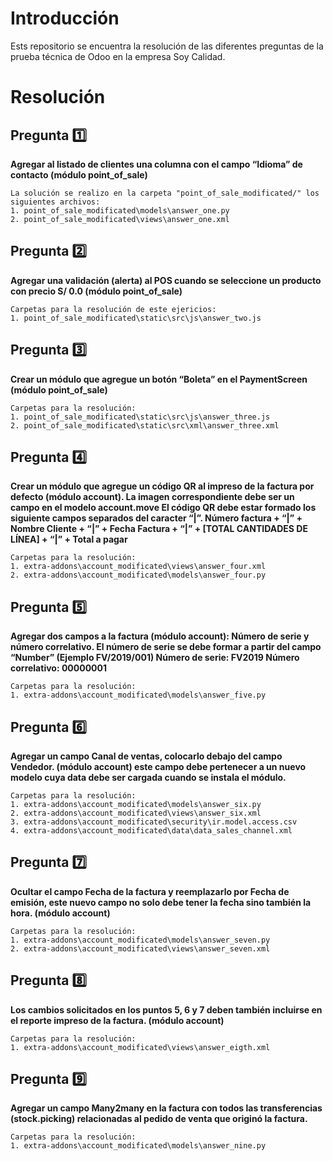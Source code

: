 # Introducción
Ests repositorio se encuentra la resolución de las diferentes preguntas de la prueba técnica de Odoo en la empresa Soy Calidad.

# Resolución
## Pregunta :one:
**Agregar al listado de clientes una columna con el campo “Idioma” de contacto (módulo
point_of_sale)**

    La solución se realizo en la carpeta "point_of_sale_modificated/" los siguientes archivos:
    1. point_of_sale_modificated\models\answer_one.py
    2. point_of_sale_modificated\views\answer_one.xml

## Pregunta :two:
**Agregar una validación (alerta) al POS cuando se seleccione un producto con precio S/ 0.0 (módulo point_of_sale)**
    
    Carpetas para la resolución de este ejericios:
    1. point_of_sale_modificated\static\src\js\answer_two.js

## Pregunta :three:
**Crear un módulo que agregue un botón “Boleta” en el PaymentScreen (módulo point_of_sale)**

    Carpetas para la resolución:
    1. point_of_sale_modificated\static\src\js\answer_three.js
    2. point_of_sale_modificated\static\src\xml\answer_three.xml

## Pregunta :four:
**Crear un módulo que agregue un código QR al impreso de la factura por defecto (módulo
account). La imagen correspondiente debe ser un campo en el modelo account.move
El código QR debe estar formado los siguiente campos separados del caracter “|”.
Número factura + “|” + Nombre Cliente + “|” + Fecha Factura + “|” + [TOTAL CANTIDADES
DE LÍNEA] + “|” + Total a pagar**

    Carpetas para la resolución:
    1. extra-addons\account_modificated\views\answer_four.xml
    2. extra-addons\account_modificated\models\answer_four.py

## Pregunta :five:
**Agregar dos campos a la factura (módulo account):
Número de serie y número correlativo. El número de serie se debe formar a partir del campo
“Number” (Ejemplo FV/2019/001)
Número de serie: FV2019
Número correlativo: 00000001**

    Carpetas para la resolución:
    1. extra-addons\account_modificated\models\answer_five.py

## Pregunta :six:
**Agregar un campo Canal de ventas, colocarlo debajo del campo Vendedor. (módulo
account) este campo debe pertenecer a un nuevo modelo cuya data debe ser cargada
cuando se instala el módulo.**

    Carpetas para la resolución:
    1. extra-addons\account_modificated\models\answer_six.py
    2. extra-addons\account_modificated\views\answer_six.xml
    3. extra-addons\account_modificated\security\ir.model.access.csv
    4. extra-addons\account_modificated\data\data_sales_channel.xml

## Pregunta :seven:
**Ocultar el campo Fecha de la factura y reemplazarlo por Fecha de emisión, este nuevo
campo no solo debe tener la fecha sino también la hora. (módulo account)**

    Carpetas para la resolución:
    1. extra-addons\account_modificated\models\answer_seven.py
    2. extra-addons\account_modificated\views\answer_seven.xml

## Pregunta :eight:
**Los cambios solicitados en los puntos 5, 6 y 7 deben también incluirse en el reporte impreso
de la factura. (módulo account)**

    Carpetas para la resolución:
    1. extra-addons\account_modificated\views\answer_eigth.xml

## Pregunta :nine:
**Agregar un campo Many2many en la factura con todos las transferencias (stock.picking)
relacionadas al pedido de venta que originó la factura.**

    Carpetas para la resolución:
    1. extra-addons\account_modificated\models\answer_nine.py